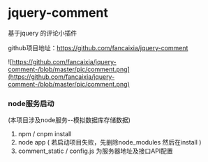 # jquery-comment
基于jquery  的评论小插件

github项目地址：https://github.com/fancaixia/jquery-comment


![https://github.com/fancaixia/jquery-comment-/blob/master/pic/comment.png](https://github.com/fancaixia/jquery-comment-/blob/master/pic/comment.png)

### node服务启动  
(本项目涉及node服务--模拟数据库存储数据)

 1. npm / cnpm install 
 2. node app    ( 若启动项目失败，先删除node_modules   然后在install )
 3. comment_static / config.js 为服务器地址及接口API配置
 
